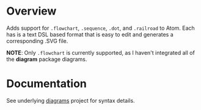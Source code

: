 # Overview
Adds support for ```.flowchart```, ```.sequence```, ```.dot```, and ```.railroad``` to Atom. Each has is a text DSL based format that
is easy to edit and generates a corresponding .SVG file.

**NOTE**: Only ```.flowchart``` is currently supported, as I haven't integrated all of the **diagram** package diagrams.

# Documentation
See underlying [diagrams](https://github.com/francoislaberge/diagrams) project for syntax details.
